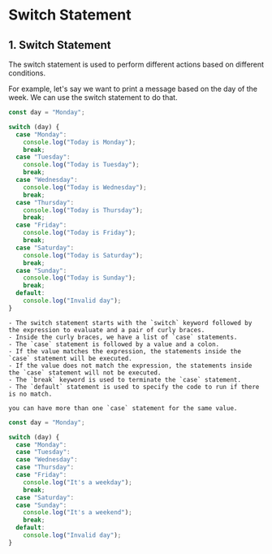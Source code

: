 # Switch Statement

## 1. Switch Statement

The switch statement is used to perform different actions based on different conditions.

For example, let's say we want to print a message based on the day of the week. We can use the switch statement to do that.

```javascript
const day = "Monday";

switch (day) {
  case "Monday":
    console.log("Today is Monday");
    break;
  case "Tuesday":
    console.log("Today is Tuesday");
    break;
  case "Wednesday":
    console.log("Today is Wednesday");
    break;
  case "Thursday":
    console.log("Today is Thursday");
    break;
  case "Friday":
    console.log("Today is Friday");
    break;
  case "Saturday":
    console.log("Today is Saturday");
    break;
  case "Sunday":
    console.log("Today is Sunday");
    break;
  default:
    console.log("Invalid day");
}
```
```{note}
- The switch statement starts with the `switch` keyword followed by the expression to evaluate and a pair of curly braces.
- Inside the curly braces, we have a list of `case` statements.
- The `case` statement is followed by a value and a colon.
- If the value matches the expression, the statements inside the `case` statement will be executed.
- If the value does not match the expression, the statements inside the `case` statement will not be executed.
- The `break` keyword is used to terminate the `case` statement.
- The `default` statement is used to specify the code to run if there is no match.
```

```{tip}
you can have more than one `case` statement for the same value.
```

```javascript
const day = "Monday";

switch (day) {
  case "Monday":
  case "Tuesday":
  case "Wednesday":
  case "Thursday":
  case "Friday":
    console.log("It's a weekday");
    break;
  case "Saturday":
  case "Sunday":
    console.log("It's a weekend");
    break;
  default:
    console.log("Invalid day");
}
```
```
